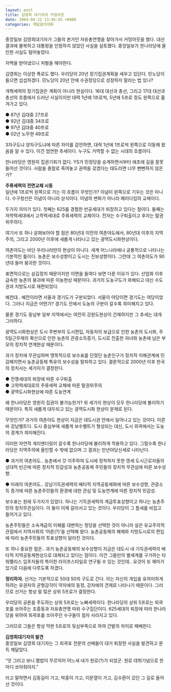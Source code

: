 ```yaml
---
layout: post
title: 김영희 대기자의 커밍아웃
date: 2004-04-22 13:46:55 +0900
categories: 깨달음의대화
---
```

중앙일보 김영희대기자가 그들의 본가인 자유총연맹을 찾아가서 커밍아웃을 했다. 대선결과에 불복하고 대통령을 인정하지 않았던 사실을 실토했다. 중앙일보가 한나라당에 올인한 사실도 털어놓았다.    
  
자백을 받아냈으니 처벌을 해야한다.    
  
김영희는 이상한 폭로도 했다. 우리당이 20년 장기집권계획을 세우고 있단다. 민노당이 들으면 섭섭하겠다. 민노당이 20년 안에 수권정당으로 성장하지 말라는 법 있나?    
  
개혁세력의 장기집권은 계획이 아니라 현실이다. 16대 대선과 총선, 그리고 17대 대선과 총선의 흐름에서 드러난 사실이지만 대략 1년에 1프로씩, 5년에 5프로 정도 왼쪽으로 옮겨가고 있다.    
  
● 87년 김대중 27프로  
● 92년 김대중 34프로  
● 97년 김대중 40프로  
● 02년 노무현 49프로    
  
3자구도냐 양자구도냐에 따른 차이를 감안하면, 대략 1년에 1프로씩 왼쪽으로 이동해 왔음을 알 수 있다. 이건 엄연한 추세이다. 누구도 거역할 수 없는 시대의 흐름이다.    
  
한나라당은 영원히 집권기회가 없다. YS가 민정당을 승계하면서부터 애초에 길을 잘못 들어선 것이다. 사람을 총칼로 죽여놓고 권력을 갖겠다는 태도라면 너무 뻔뻔하지 않은가?    
  
**주류세력의 전면교체 시동**  
일년에 1프로씩 왼쪽으로 가는 이 흐름이 무엇인가? 이념이 왼쪽으로 기우는 것은 아니다. 수구청산은 이념이 아니라 상식이다. 이념의 변화가 아니라 패러다임의 교체이다. 
  
  
두가지 의미가 있다. 첫째는 625를 경험한 반공세대가 퇴장하고 있다는 점이다. 둘째는 저학력세대에서 고학력세대로 주류세력의 교체이다. 전자는 수구퇴출이고 후자는 탈권위주의다.    
  
여기서 또 하나 살펴보아야 할 점은 80년대 이전의 여촌야도에서, 80년대 이후의 지역주의, 그리고 2000년 이후에 새롭게 나타나고 있는 광역도시화현상이다.    
  
여촌야도는 비단 우리나라만의 현상이 아니다. 세계 어느나라에나 공통적으로 나타나는 기본적인 틀이다. 농촌은 보수성향이고 도시는 진보성향이다. 그런데 그 여촌야도가 90년대 들어 붕괴한 것이다.    
  
표면적으로는 삼김정치 때문이지만 이면을 들여다 보면 다른 이유가 있다. 산업화 이후 급속한 농촌의 붕괴에 따른 이농현상 때문이다. 과거의 도농구도가 와해되고 대신 수도권과 지방도시로 재편되었다.    
  
예컨대.. 예전이라면 서울과 경기도가 구분되었다. 서울이 야당이면 경기도는 여당이었다. 그러나 지금은 어떤가? 경기도 안에서 도농의 구분이 갈수록 희미해지고 있다.    
  
물론 경기도 동남부 일부 지역에서는 여전히 강원도현상이 건재하지만 그 추세는 대개 그러하다.    
  
광역도시화현상은 도시 주변부의 도시편입, 자동차의 보급으로 인한 농촌의 도시화, 주 5일근무제의 확산으로 인한 농촌의 관광소득증가, 도시로 진출한 자녀와 농촌에 남은 부모의 정치적 연계현상 때문이다.    
  
과거 정치에 무관심하며 맹목적으로 보수표를 던졌던 농촌인구가 정치적 이해관계에 민감해지면서 농촌공동체 특유의 보수성을 탈피하고 있다. 결론적으로 2000년 이후 한국의 정치사는 세가지가 결정한다.    
  
● 전쟁세대의 퇴장에 따른 수구퇴출  
● 고학력세대로의 주류세력 교체에 따른 탈권위주의  
● 광역도시화현상에 따른 도농연계    
  
왜 한나라당은 영원히 집권이 불가능한가? 위 세가지 현상이 모두 한나라당에 불리하기 때문이다. 특히 새롭게 대두되고 있는 광역도시화 현상이 문제로 된다.    
  
무엇인가? 과거의 여촌야도 현상이 지금은 대도시권 안에서 일어나고 있는 것이다. 이른바 강남벨트다. 도시 중심부에 새롭게 보수벨트가 형성되는 대신, 도시 외곽에서는 도농의 경계가 희미해진다.    
  
이러한 자연적 게리맨더링이 갈수록 한나라당에 불리하게 작용하고 있다. 그럴수록 한나라당은 지역주의에 올인할 수 밖에 없으며 그 결과는 만년야당신세로 나타난다.    
  
● 과거의 여촌야도.. 농촌에서 갓 이주하여 도시에 정착하지 못한 영세 도시근로자들의 상대적 빈곤에 따른 정치적 민감성과 농촌공동체 주민들의 정치적 무관심에 따른 보수성향.    
  
● 미래의 여촌야도.. 강남기득권세력의 배타적 지역공동체화에 따른 보수성향, 관광소득 증가에 따른 농촌주민들의 환경에 대한 관심 및 도농연계에 따른 정치적 민감성.    
  
보수표는 원래 두가지가 있었다. 하나는 기득권세력의 계급투표성향이고 하나는 농촌주민의 정치무관심이다. 이 둘이 이제 갈라서고 있는 것이다. 우리당이 그 틈새를 비집고 들어가고 있다.    
  
농촌주민들은 소속계급의 이해를 대변하는 정당을 선택한 것이 아니라 실은 유교주의적 관점에서 지역사회의 ‘어른(?)’을 선택해 왔다. 농촌공동체의 해체와 지방도시로의 편입에 따라 농촌주민들의 투표성향이 달라진 것이다.    
  
또 하나 중요한 점은.. 과거 농촌공동체의 보수성향이 지금은 대도시 내 기득권세력의 배타적 지역공동체현상으로 대체되고 있다는 점이다. 이건 그들만의 별세계를 구가하는 타워팰리스 입주자들의 특이한 라이프스타일로 연구될 수 있는 것인데.. 요것이 또 재미가 있기로 다음에 다루도록 하겠다.    
  
**정리하자.** 선거는 기본적으로 50대 50의 구도로 간다. 이는 자신의 개입을 유의미하게 하려는 유권자의 균형감각이 약자에의 동정, 강자에의 견제로 나타나기 때문이다. 그러므로 선거는 항상 말 많은 상위 5프로가 결정한다.    
  
우리당의 공론을 주도하는 상위 5프로는 노빠세력이다. 한나라당의 상위 5프로는 외곽포를 쏘아주는 조중동과 자유총연맹 따위 수구집단이다. 625세대의 퇴장에 따라 한나라당을 위하여 외곽포를 쏘아주던 수구들이 점차 사라지고 있다.    
  
그러므로 그들은 항상 막판 5프로의 뒷심부족으로 하여 간발의 차이로 패배한다.    
  
**김영희대기자의 발견**  
중앙일보 김영희 대기자는 그 외곽포 전문의 선배들이 대거 퇴장한 사실을 발견하고 문득 깨달았다.    
  
“앗 그러고 보니 짬밥이 무르익어 어느새 내가 원로(?)가 되었군. 원로 데뷔기념으로 한마디 쏘아줘야지.”    
  
라고 말하면서 김동길이 가고, 박홍이 가고, 이문열이 가고, 김수환이 갔던 그 길로 들어선 것이다.